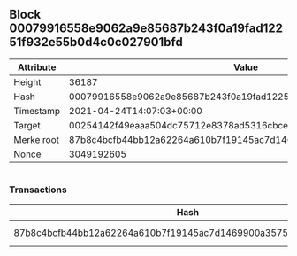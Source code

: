 ## Block 00079916558e9062a9e85687b243f0a19fad12251f932e55b0d4c0c027901bfd

Attribute | Value
--- | ---
Height | 36187
Hash | 00079916558e9062a9e85687b243f0a19fad12251f932e55b0d4c0c027901bfd
Timestamp | 2021-04-24T14:07:03+00:00
Target | 00254142f49eaaa504dc75712e8378ad5316cbcead634704b3734b6271167cc4
Merke root | 87b8c4bcfb44bb12a62264a610b7f19145ac7d1469900a35752f8bbc54c09eac
Nonce | 3049192605

```

```

### Transactions

Hash | Amount
--- | ---
[87b8c4bcfb44bb12a62264a610b7f19145ac7d1469900a35752f8bbc54c09eac](87b8c4bcfb44bb12a62264a610b7f19145ac7d1469900a35752f8bbc54c09eac.md) | 10.00000000 SKEPTI 

